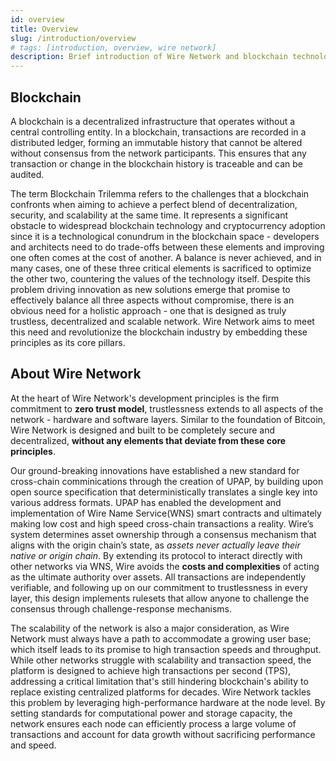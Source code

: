 ```yaml
---
id: overview
title: Overview
slug: /introduction/overview
# tags: [introduction, overview, wire network]
description: Brief introduction of Wire Network and blockchain technology
---
```


## Blockchain

A blockchain is a decentralized infrastructure that operates without a central controlling entity. In a blockchain, transactions are recorded in a distributed ledger, forming an immutable history that cannot be altered without consensus from the network participants. This ensures that any transaction or change in the blockchain history is traceable and can be audited.

The term Blockchain Trilemma refers to the challenges that a blockchain confronts when aiming to achieve a perfect blend of decentralization, security, and scalability at the same time. It represents a significant obstacle to widespread blockchain technology and cryptocurrency adoption since it is a technological conundrum in the blockchain space - developers and architects need to do trade-offs between these elements and improving one often comes at the cost of another. A balance is never achieved, and in many cases, one of these three critical elements is sacrificed to optimize the other two, countering the values of the technology itself. Despite this problem driving innovation as new solutions emerge that promise to effectively balance all three aspects without compromise, there is an obvious need for a holistic approach - one that is designed as truly trustless, decentralized and scalable network. Wire Network aims to meet this need and revolutionize the blockchain industry by embedding these principles as its core pillars.

## About Wire Network

At the heart of Wire Network's development principles is the firm commitment to **zero trust model**, trustlessness extends to all aspects of the network - hardware and software layers. Similar to the foundation of Bitcoin, Wire Network is designed and built to be completely secure and decentralized, **without any elements that deviate from these core principles**.

Our ground-breaking innovations have established a new standard for cross-chain comminications through the creation of UPAP, by building upon open source specification that deterministically translates a single key into various address formats. UPAP has enabled the development and implementation of Wire Name Service(WNS) smart contracts and ultimately making low cost and high speed cross-chain transactions a reality.
Wire’s system determines asset ownership through a consensus mechanism that aligns with the origin chain’s state, as *assets never actually leave their native or origin chain*. By extending its protocol to interact directly with other networks via WNS, Wire avoids the **costs and complexities** of acting as the ultimate authority over assets. All transactions are independently verifiable, and following up on our commitment to trustlessness in every layer, this design implements rulesets that allow anyone to challenge the consensus through challenge-response mechanisms.

The scalability of the network is also a major consideration, as Wire Network must always have a path to accommodate a growing user base; which itself leads to its promise to high transaction speeds and throughput. While other networks struggle with scalability and transaction speed, the platform is designed to achieve high transactions per second (TPS), addressing a critical limitation that's still hindering blockchain's ability to replace existing centralized platforms for decades. Wire Network tackles this problem by leveraging high-performance hardware at the node level. By setting standards for computational power and storage capacity, the network ensures each node can efficiently process a large volume of transactions and account for data growth without sacrificing performance and speed.
